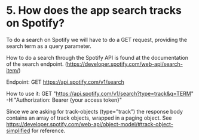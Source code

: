 # 5. How does the app search tracks on Spotify?

To do a search on Spotify we will have to do a GET request, providing the search term as a query parameter.

How to do a search through the Spotify API is found at the documentation of the search endpoint.   (https://developer.spotify.com/web-api/search-item/) 

Endpoint:
GET https://api.spotify.com/v1/search

How to use it:
GET "https://api.spotify.com/v1/search?type=track&q=TERM" -H "Authorization: Bearer {your access token}"

Since we are asking for track-objects (type=”track”) the response body contains an array of track objects, wrapped in a paging object. 
See https://developer.spotify.com/web-api/object-model/#track-object-simplified for reference.
